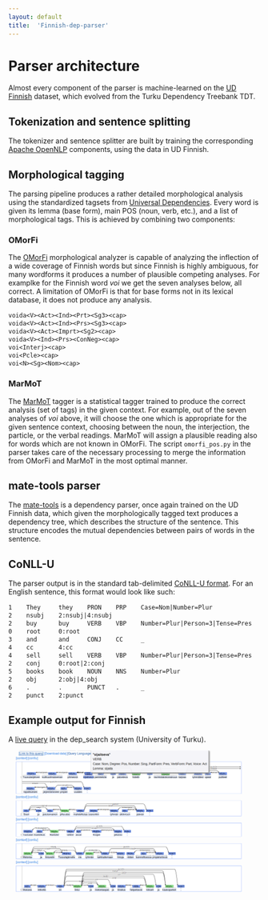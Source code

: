 ```yaml
---
layout: default
title:  'Finnish-dep-parser'
---
```


# Parser architecture

Almost every component of the parser is machine-learned on the [UD Finnish](https://github.com/UniversalDependencies/UD_Finnish) dataset, which evolved from the Turku Dependency Treebank TDT.

## Tokenization and sentence splitting

The tokenizer and sentence splitter are built by training the corresponding [Apache OpenNLP](https://opennlp.apache.org/) components, using the data in UD Finnish.

## Morphological tagging

The parsing pipeline produces a rather detailed morphological analysis using the standardized tagsets from [Universal Dependencies](http://universaldependencies.org/). Every word is given its lemma (base form), main POS (noun, verb, etc.), and a list of morphological tags. This is achieved by combining two components:

### OMorFi

The [OMorFi](https://github.com/flammie/omorfi) morphological analyzer is capable of analyzing the inflection of a wide coverage of Finnish words but since Finnish is highly ambiguous, for many wordforms it produces a number of plausible competing analyses. For examplke for the Finnish word *voi* we get the seven analyses below, all correct. A limitation of OMorFi is that for base forms not in its lexical database, it does not produce any analysis.

```
voida<V><Act><Ind><Prt><Sg3><cap>
voida<V><Act><Ind><Prs><Sg3><cap>
voida<V><Act><Imprt><Sg2><cap>
voida<V><Ind><Prs><ConNeg><cap>
voi<Interj><cap>
voi<Pcle><cap>
voi<N><Sg><Nom><cap>
```

### MarMoT

The [MarMoT](http://cistern.cis.lmu.de/marmot/) tagger is a statistical tagger trained to produce the correct analysis (set of tags) in the given context. For example, out of the seven analyses of *voi* above, it will choose the one which is appropriate for the given sentence context, choosing between the noun, the interjection, the particle, or the verbal readings. MarMoT will assign a plausible reading also for words which are not known in OMorFi. The script `omorfi_pos.py` in the parser takes care of the necessary processing to merge the information from OMorFi and MarMoT in the most optimal manner.

## mate-tools parser

The [mate-tools](https://code.google.com/archive/p/mate-tools/) is a dependency parser, once again trained on the UD Finnish data, which given the morphologically tagged text produces a dependency tree, which describes the structure of the sentence. This structure encodes the mutual dependencies between pairs of words in the sentence.

## CoNLL-U

The parser output is in the standard tab-delimited [CoNLL-U format](http://universaldependencies.org/format.html). For an English sentence, this format would look like such:


    1    They     they    PRON    PRP    Case=Nom|Number=Plur               2    nsubj    2:nsubj|4:nsubj
    2    buy      buy     VERB    VBP    Number=Plur|Person=3|Tense=Pres    0    root     0:root
    3    and      and     CONJ    CC     _                                  4    cc       4:cc
    4    sell     sell    VERB    VBP    Number=Plur|Person=3|Tense=Pres    2    conj     0:root|2:conj
    5    books    book    NOUN    NNS    Number=Plur                        2    obj      2:obj|4:obj
    6    .        .       PUNCT   .      _                                  2    punct    2:punct

## Example output for Finnish

A [live query](http://bionlp-www.utu.fi/dep_search/query?search=_%20%3Cnsubj%20_&db=PBV4&case_sensitive=True&hits_per_page=50) in the dep_search system (University of Turku).

<img src="f_dep_p.png" />


